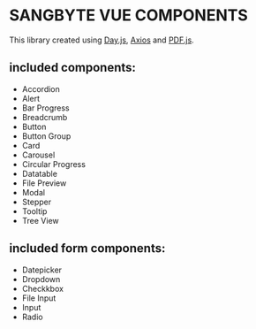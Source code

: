 # SANGBYTE VUE COMPONENTS

This library created using [Day.js](https://day.js.org/), [Axios](https://axios-http.com/docs/intro) and [PDF.js](https://mozilla.github.io/pdf.js/).

## included components:
- Accordion
- Alert
- Bar Progress
- Breadcrumb
- Button
- Button Group
- Card
- Carousel
- Circular Progress
- Datatable
- File Preview
- Modal
- Stepper
- Tooltip
- Tree View

## included form components:
- Datepicker
- Dropdown
- Checkkbox
- File Input
- Input
- Radio
